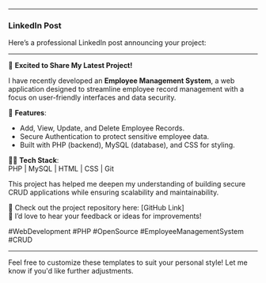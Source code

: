 
---

### **LinkedIn Post**

Here’s a professional LinkedIn post announcing your project:

---

🚀 **Excited to Share My Latest Project!**  

I have recently developed an **Employee Management System**, a web application designed to streamline employee record management with a focus on user-friendly interfaces and data security.  

🔑 **Features**:
- Add, View, Update, and Delete Employee Records.
- Secure Authentication to protect sensitive employee data.
- Built with PHP (backend), MySQL (database), and CSS for styling.  

👨‍💻 **Tech Stack**:  
PHP | MySQL | HTML | CSS | Git  

This project has helped me deepen my understanding of building secure CRUD applications while ensuring scalability and maintainability.  

📂 Check out the project repository here: [GitHub Link]  
💬 I’d love to hear your feedback or ideas for improvements!  

#WebDevelopment #PHP #OpenSource #EmployeeManagementSystem #CRUD

---

Feel free to customize these templates to suit your personal style! Let me know if you'd like further adjustments.
